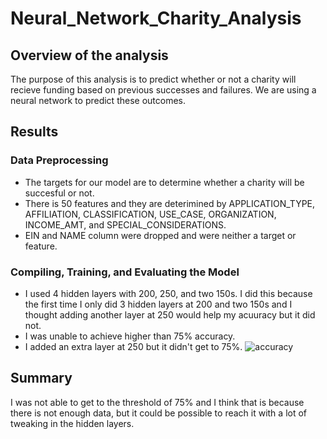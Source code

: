 # Neural_Network_Charity_Analysis
## Overview of the analysis
The purpose of this analysis is to predict whether or not a charity will recieve funding based on previous successes and failures. We are using a neural network to predict these outcomes.
## Results
### Data Preprocessing
- The targets for our model are to determine whether a charity will be succesful or not.
- There is 50 features and they are deterimined by APPLICATION_TYPE, AFFILIATION, CLASSIFICATION, USE_CASE, ORGANIZATION, INCOME_AMT, and SPECIAL_CONSIDERATIONS.
- EIN and NAME column were dropped and were neither a target or feature.
### Compiling, Training, and Evaluating the Model
- I used 4 hidden layers with 200, 250, and two 150s. I did this because the first time I only did 3 hidden layers at 200 and two 150s and I thought adding another layer at 250 would help my acuuracy but it did not.
- I was unable to achieve higher than 75% accuracy.
- I added an extra layer at 250 but it didn't get to 75%.
![accuracy](https://user-images.githubusercontent.com/110861876/208533124-160d0f21-135c-4fec-992c-4752871c5fbd.png)
## Summary
I was not able to get to the threshold of 75% and I think that is because there is not enough data, but it could be possible to reach it with a lot of tweaking in the hidden layers.
